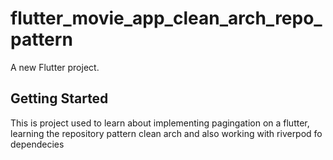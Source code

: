 # flutter_movie_app_clean_arch_repo_pattern

A new Flutter project.

## Getting Started

This is project used to learn about implementing pagingation on a flutter, learning the repository pattern clean arch and also working with riverpod fo dependecies
